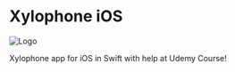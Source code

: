 # Xylophone iOS

![Logo](Xylophone-App/Xylophone-App/Assets.xcassets/AppIcon.appiconset/Icon-60@3x.png)

Xylophone app for iOS in Swift with help at Udemy Course!


